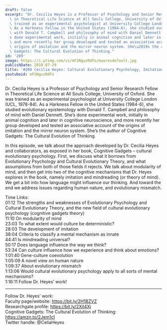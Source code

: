 ```yaml
---
draft: false
excerpt: "Dr. Cecilia Heyes is a Professor of Psychology and Senior Research Fellow\
  \ in Theoretical Life Science at All Souls College, University of Oxford. She was\
  \ trained as an experimental psychologist at University College London (UCL, 1978-84).\
  \ As a Harkness Fellow in the United States (1984-6), she studied evolutionary epistemology\
  \ with Donald T. Campbell and philosophy of mind with Daniel Dennett. She\u2019\
  s done experimental work, initially in animal cognition and later in cognitive neuroscience,\
  \ and more recently her group developed and tested an associative account of the\
  \ origins of imitation and the mirror neuron system. She\u2019s the author of Cognitive\
  \ Gadgets: The Cultural Evolution of Thinking."
id: '209'
image: https://i.ytimg.com/vi/mF2NguzRdFo/maxresdefault.jpg
publishDate: 2019-07-29
title: '#209 Cecilia Heyes: Cultural Evolutionary Psychology, Imitation, And Mindreading'
youtubeid: mF2NguzRdFo
---
```

Dr. Cecilia Heyes is a Professor of Psychology and Senior Research Fellow in Theoretical Life Science at All Souls College, University of Oxford. She was trained as an experimental psychologist at University College London (UCL, 1978-84). As a Harkness Fellow in the United States (1984-6), she studied evolutionary epistemology with Donald T. Campbell and philosophy of mind with Daniel Dennett. She’s done experimental work, initially in animal cognition and later in cognitive neuroscience, and more recently her group developed and tested an associative account of the origins of imitation and the mirror neuron system. She’s the author of Cognitive Gadgets: The Cultural Evolution of Thinking.

In this episode, we talk about the approach developed by Dr. Cecilia Heyes and collaborators, as exposed in her book, Cognitive Gadgets – cultural evolutionary psychology. First, we discuss what it borrows from Evolutionary Psychology and Cultural Evolutionary Theory, and what assumptions from both of those fields it rejects. We talk about modularity of mind, and then get into two of the cognitive mechanisms that Dr. Heyes explores in the book, namely imitation and mindreading (or theory of mind). We get a bit into how language might influence our thinking. And toward the end we address issues regarding human nature, and evolutionary mismatch.

Time Links:  
01:12  The strengths and weaknesses of Evolutionary Psychology and Cultural Evolutionary Theory, and the new field of cultural evolutionary psychology (cognitive gadgets theory)  
11:10  On modularity of mind  
23:03  To what extent would culture be deterministic?                                   
28:03  The development of imitation  
38:04  Criteria to classify a mental mechanism as innate  
44:41  Is mindreading universal?  
50:17  Does language influence the way we think?  
53:34  Can culture influence how we experience and think about emotions?  
1:01:40  Gene-culture coevolution  
1:05:09  A novel view on human nature  
1:09:37  About evolutionary mismatch  
1:13:06  Would cultural evolutionary psychology apply to all sorts of mental mechanisms?  
1:16:11  Follow Dr. Heyes’ work!

---

Follow Dr. Heyes’ work:  
Faculty page/website: https://bit.ly/2H1BZVZ  
Researchgate profile: https://bit.ly/2XiI4Xj  
Cognitive Gadgets: The Cultural Evolution of Thinking: https://amzn.to/2Jem1cI  
Twitter handle: @CeliaHeyes
